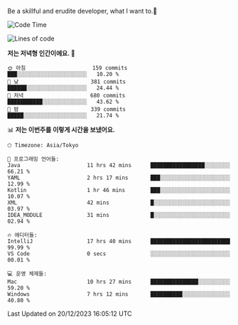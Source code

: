 Be a skillful and erudite developer, what I want to.👶

<!--START_SECTION:waka-->
![Code Time](http://img.shields.io/badge/Code%20Time-366%20hrs%2034%20mins-blue)

![Lines of code](https://img.shields.io/badge/%EC%A0%80%EB%8A%94%20%EC%97%AC%ED%83%9C%EA%B9%8C%EC%A7%80%20-747.5%20thousand%20%EC%A4%84%EC%9D%98%20%EC%BD%94%EB%93%9C%EB%A5%BC%20%EC%9E%91%EC%84%B1%ED%96%88%EC%96%B4%EC%9A%94.-blue)

**저는 저녁형 인간이에요. 🦉** 

```text
🌞 아침                     159 commits         ███░░░░░░░░░░░░░░░░░░░░░░   10.20 % 
🌆 낮　                     381 commits         ██████░░░░░░░░░░░░░░░░░░░   24.44 % 
🌃 저녁                     680 commits         ███████████░░░░░░░░░░░░░░   43.62 % 
🌙 밤　                     339 commits         █████░░░░░░░░░░░░░░░░░░░░   21.74 % 
```


📊 **저는 이번주를 이렇게 시간을 보냈어요.** 

```text
🕑︎ Timezone: Asia/Tokyo

💬 프로그래밍 언어들: 
Java                     11 hrs 42 mins      █████████████████░░░░░░░░   66.21 % 
YAML                     2 hrs 17 mins       ███░░░░░░░░░░░░░░░░░░░░░░   12.99 % 
Kotlin                   1 hr 46 mins        ███░░░░░░░░░░░░░░░░░░░░░░   10.07 % 
XML                      42 mins             █░░░░░░░░░░░░░░░░░░░░░░░░   03.97 % 
IDEA_MODULE              31 mins             █░░░░░░░░░░░░░░░░░░░░░░░░   02.94 % 

🔥 에디터들: 
IntelliJ                 17 hrs 40 mins      █████████████████████████   99.99 % 
VS Code                  0 secs              ░░░░░░░░░░░░░░░░░░░░░░░░░   00.01 % 

💻 운영 체제들: 
Mac                      10 hrs 27 mins      ███████████████░░░░░░░░░░   59.20 % 
Windows                  7 hrs 12 mins       ██████████░░░░░░░░░░░░░░░   40.80 % 
```


 Last Updated on 20/12/2023 16:05:12 UTC
<!--END_SECTION:waka-->
